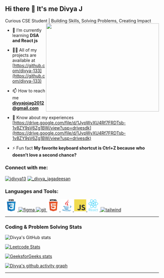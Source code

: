 ## Hi there 👋 It's me Divya J

Curious CSE Student | Building Skills, Solving Problems, Creating Impact</h3>
<img align="right" width="370" height="290" src="https://i.pinimg.com/originals/47/f0/34/47f0342cec72b800463bf003eac1257e.gif">
- 🌱 I’m currently learning **DSA and React js**

- 👨‍💻 All of my projects are available at [https://github.com/divya-133](https://github.com/divya-133)

- 📫 How to reach me **divyajojag2012@gmail.com**

- 📄 Know about my experiences [https://drive.google.com/file/d/1JypWvXU4Rf7FRDTsb-1v8ZY9sV6Zg1BW/view?usp=drivesdk](https://drive.google.com/file/d/1JypWvXU4Rf7FRDTsb-1v8ZY9sV6Zg1BW/view?usp=drivesdk)

- ⚡ Fun fact **My favorite keyboard shortcut is Ctrl+Z because who doesn’t love a second chance?**

<h3 align="left">Connect with me:</h3>
<p align="left">
<a href="https://linkedin.com/in/jdivya13" target="blank"><img align="center" src="https://raw.githubusercontent.com/rahuldkjain/github-profile-readme-generator/master/src/images/icons/Social/linked-in-alt.svg" alt="jdivya13" height="30" width="40" /></a>
<a href="https://instagram.com/_divya_jagadeesan" target="blank"><img align="center" src="https://raw.githubusercontent.com/rahuldkjain/github-profile-readme-generator/master/src/images/icons/Social/instagram.svg" alt="_divya_jagadeesan" height="30" width="40" /></a>
</p>

<h3 align="left">Languages and Tools:</h3>
<p align="left"> <a href="https://www.w3schools.com/css/" target="_blank" rel="noreferrer"> <img src="https://raw.githubusercontent.com/devicons/devicon/master/icons/css3/css3-original-wordmark.svg" alt="css3" width="40" height="40"/> </a> <a href="https://www.figma.com/" target="_blank" rel="noreferrer"> <img src="https://www.vectorlogo.zone/logos/figma/figma-icon.svg" alt="figma" width="40" height="40"/> </a> <a href="https://git-scm.com/" target="_blank" rel="noreferrer"> <img src="https://www.vectorlogo.zone/logos/git-scm/git-scm-icon.svg" alt="git" width="40" height="40"/> </a> <a href="https://www.w3.org/html/" target="_blank" rel="noreferrer"> <img src="https://raw.githubusercontent.com/devicons/devicon/master/icons/html5/html5-original-wordmark.svg" alt="html5" width="40" height="40"/> </a>  <a href="https://www.java.com" target="_blank" rel="noreferrer"> <img src="https://raw.githubusercontent.com/devicons/devicon/master/icons/java/java-original.svg" alt="java" width="40" height="40"/> </a>  <a href="https://developer.mozilla.org/en-US/docs/Web/JavaScript" target="_blank" rel="noreferrer">  <img src="https://raw.githubusercontent.com/devicons/devicon/master/icons/javascript/javascript-original.svg" alt="javascript" width="40" height="40"/> </a> <a href="https://reactjs.org/" target="_blank" rel="noreferrer"> <img src="https://raw.githubusercontent.com/devicons/devicon/master/icons/react/react-original-wordmark.svg" alt="react" width="40" height="40"/> </a> <a href="https://tailwindcss.com/" target="_blank" rel="noreferrer"> <img src="https://www.vectorlogo.zone/logos/tailwindcss/tailwindcss-icon.svg" alt="tailwind" width="40" height="40"/> </a> </p>


---

### Coding & Problem Solving Stats


![Divya's GitHub stats](https://github-readme-stats.vercel.app/api?username=divya-133&theme=dark&show_icons=true&&hide=issues,contribs)

[![Leetcode Stats](https://leetcard.jacoblin.cool/jdivya13?ext=contest&theme=dark)](https://leetcode.com/u/jdivya13/)

[![GeeksforGeeks stats](https://gfgstatscard.vercel.app/divyajojrojs)](https://www.geeksforgeeks.org/user/divyajojrojs/)


[![Divya's github activity graph](https://github-readme-activity-graph.vercel.app/graph?username=divya-133&bg_color=000000&color=ffffff&line=51f565&point=ffffff&area=true&hide_border=true)](https://github.com/ashutosh00710/github-readme-activity-graph)


---
